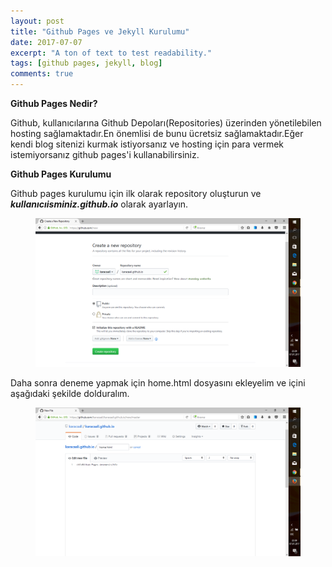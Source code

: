 ```yaml
---
layout: post
title: "Github Pages ve Jekyll Kurulumu"
date: 2017-07-07
excerpt: "A ton of text to test readability."
tags: [github pages, jekyll, blog]
comments: true
---
```

**Github Pages Nedir?**

Github, kullanıcılarına Github Depoları(Repositories) üzerinden yönetilebilen hosting sağlamaktadır.En önemlisi de bunu ücretsiz sağlamaktadır.Eğer kendi blog sitenizi kurmak istiyorsanız ve hosting için para vermek istemiyorsanız github pages'i kullanabilirsiniz.

**Github Pages Kurulumu**

Github pages kurulumu için ilk olarak repository oluşturun ve **_kullanıcıisminiz.github.io_** olarak ayarlayın.

<figure>
   <a href="/assets/img/github pages.png">
   <img src="/assets/img/github pages.png"></a>
</figure>
 
Daha sonra deneme yapmak için home.html dosyasını ekleyelim ve içini aşağıdaki şekilde dolduralım.
<figure>
    <a href="/assets/img/home.png"><img                                           
    src="/assets/img/home.png"></a>
</figure>
 
